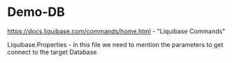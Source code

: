# Demo-DB

https://docs.liquibase.com/commands/home.html - "Liquibase Commands"

Liquibase.Properties - in this file we need to mention the parameters to get connect to the target Database
